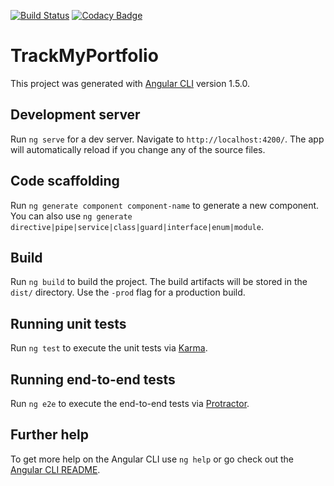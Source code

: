 [![Build Status](https://travis-ci.org/acb122/Track-My-Portfolio.svg?branch=master)](https://travis-ci.org/acb122/Track-My-Portfolio)
[![Codacy Badge](https://api.codacy.com/project/badge/Grade/2e631b99ce574645a444a4b237524c1a)](https://www.codacy.com/app/xandercb/Track-My-Portfolio?utm_source=github.com&amp;utm_medium=referral&amp;utm_content=acb122/Track-My-Portfolio&amp;utm_campaign=Badge_Grade)

# TrackMyPortfolio

This project was generated with [Angular CLI](https://github.com/angular/angular-cli) version 1.5.0.

## Development server

Run `ng serve` for a dev server. Navigate to `http://localhost:4200/`. The app will automatically reload if you change any of the source files.

## Code scaffolding

Run `ng generate component component-name` to generate a new component. You can also use `ng generate directive|pipe|service|class|guard|interface|enum|module`.

## Build

Run `ng build` to build the project. The build artifacts will be stored in the `dist/` directory. Use the `-prod` flag for a production build.

## Running unit tests

Run `ng test` to execute the unit tests via [Karma](https://karma-runner.github.io).

## Running end-to-end tests

Run `ng e2e` to execute the end-to-end tests via [Protractor](http://www.protractortest.org/).

## Further help

To get more help on the Angular CLI use `ng help` or go check out the [Angular CLI README](https://github.com/angular/angular-cli/blob/master/README.md).
